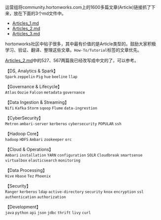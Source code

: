 运营组将community.hortonworks.com上的1600多篇文章(Article)链接抓了下来，放在下面的3个md文件中。
- [Articles_1.md](Articles_1.md)  
- [Articles_2.md](Articles_2.md)  
- [Articles_3.md](Articles_3.md)  

hortonworks社区中帖子很多，其中最有价值的是Article类型的。鼓励大家积极学习、验证、翻译、整理这些文章。`How-To/Tutorial`标签的文章优先。

[Articles_2.md](Articles_2.md)中的527、567两篇我已经改写成中文的了，可以参考。  


【DS, Analytics & Spark】    
`Spark` `zeppelin` `Pig` `hue` `beeline` `llap`  

【Governance & Lifecycle】  
`Atlas` `Oozie` `Falcon` `metadata` `governance`  

【Data Ingestion & Streaming】  
`Nifi` `Kafka` `Storm` `sqoop` `Flume` `data-ingrestion`  

【CyberSecurity】  
`Metron` `ambari-server` `kerberos` `cybersecurity` `POPULAR` `ssh`   

【Hadoop Core】  
`hadoop` `HDFS` `Ambari` `zookeeper` `orc`  

【Cloud & Operations】  
`Ambari` `installation` `YARN` `configuration` `SOLR` `Cloudbreak` `smartsense` `virtualbox` `elasticsearch` `monitoring`  

【Data Processing】  
`Hive` `Hbase` `Tez` `Phoenix`  

【Security】  
`Ranger` `kerberos` `ldap` `active-directory` `security` `knox` `encryption` `ssl` `authentication` `authorization`  

【Development】  
`java` `python` `api` `json` `jdbc` `thrift` `livy` `curl`  
